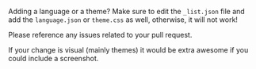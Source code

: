 Adding a language or a theme? Make sure to edit the `_list.json` file and add the `language.json` or `theme.css` as well, otherwise, it will not work!

Please reference any issues related to your pull request.

If your change is visual (mainly themes) it would be extra awesome if you could include a screenshot.
